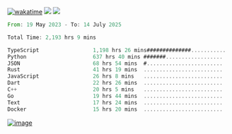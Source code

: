 [![wakatime](https://wakatime.com/badge/user/00eead22-fb14-4dd0-ab8a-3625cafbd50d.svg)](https://wakatime.com/@00eead22-fb14-4dd0-ab8a-3625cafbd50d)
![](https://komarev.com/ghpvc/?username=flatypus)
![](https://pixel.flatypus.me/flatypus?type=tracker)
<!--START_SECTION:waka-->

```rust
From: 19 May 2023 - To: 14 July 2025

Total Time: 2,193 hrs 9 mins

TypeScript                 1,198 hrs 26 mins##############...........   54.32 %
Python                     637 hrs 40 mins #######..................   28.90 %
JSON                       68 hrs 54 mins  #........................   03.12 %
Rust                       41 hrs 19 mins  .........................   01.87 %
JavaScript                 26 hrs 8 mins   .........................   01.18 %
Dart                       22 hrs 26 mins  .........................   01.02 %
C++                        20 hrs 5 mins   .........................   00.91 %
Go                         19 hrs 44 mins  .........................   00.90 %
Text                       17 hrs 24 mins  .........................   00.79 %
Docker                     15 hrs 20 mins  .........................   00.70 %
```

<!--END_SECTION:waka-->
[<img alt="image" src="https://github.com/flatypus/flatypus/assets/68029599/0a302dc1-501c-43a0-ae8d-37ec4817f3bd">](https://flatypus.me)

